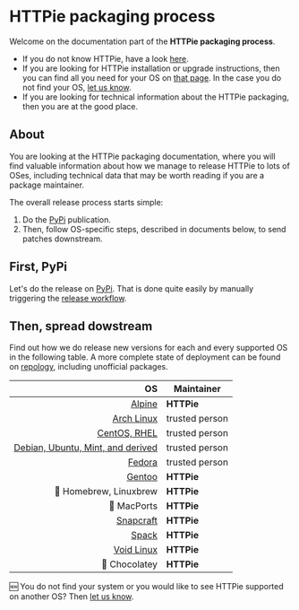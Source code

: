 # HTTPie packaging process

Welcome on the documentation part of the **HTTPie packaging process**.

- If you do not know HTTPie, have a look [here](https://httpie.io/cli).
- If you are looking for HTTPie installation or upgrade instructions, then you can find all you need for your OS on [that page](https://httpie.io/docs#installation). In the case you do not find your OS, [let us know](https://github.com/httpie/httpie/issues/).
- If you are looking for technical information about the HTTPie packaging, then you are at the good place.

## About

You are looking at the HTTPie packaging documentation, where you will find valuable information about how we manage to release HTTPie to lots of OSes, including technical data that may be worth reading if you are a package maintainer.

The overall release process starts simple:

1. Do the [PyPi](https://pypi.org/project/httpie/) publication.
2. Then, follow OS-specific steps, described in documents below, to send patches downstream.

## First, PyPi

Let's do the release on [PyPi](https://pypi.org/project/httpie/).
That is done quite easily by manually triggering the [release workflow](https://github.com/httpie/httpie/actions/workflows/release.yml).

## Then, spread dowstream

Find out how we do release new versions for each and every supported OS in the following table.
A more complete state of deployment can be found on [repology](https://repology.org/project/httpie/versions), including unofficial packages.

|                                                          OS | Maintainer     |
| ----------------------------------------------------------: | -------------- |
|                            [Alpine](linux-alpine/README.md) | **HTTPie**     |
|                          [Arch Linux](linux-arch/README.md) | trusted person |
|                      [CentOS, RHEL](linux-centos/README.md) | trusted person |
| [Debian, Ubuntu, Mint, and derived](linux-debian/README.md) | trusted person |
|                            [Fedora](linux-fedora/README.md) | trusted person |
|                            [Gentoo](linux-gentoo/README.md) | **HTTPie**     |
|                          :construction: Homebrew, Linuxbrew | **HTTPie**     |
|                                     :construction: MacPorts | **HTTPie**     |
|                            [Snapcraft](snapcraft/README.md) | **HTTPie**     |
|                                    [Spack](spack/README.md) | **HTTPie**     |
|                          [Void Linux](linux-void/README.md) | **HTTPie**     |
|                                   :construction: Chocolatey | **HTTPie**     |

:new: You do not find your system or you would like to see HTTPie supported on another OS? Then [let us know](https://github.com/httpie/httpie/issues/).
